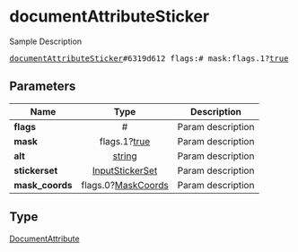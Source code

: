 # documentAttributeSticker

Sample Description

<pre>
<a href="../constructor/documentAttributeSticker.md">documentAttributeSticker</a>#6319d612 flags:# mask:flags.1?<a href="../type/true.md">true</a> alt:<a href="../type/string.md">string</a> stickerset:<a href="../type/InputStickerSet.md">InputStickerSet</a> mask_coords:flags.0?<a href="../type/MaskCoords.md">MaskCoords</a> = <a href="../type/DocumentAttribute.md">DocumentAttribute</a>;
</pre>
## Parameters

| Name | Type | Description |
|------|:----:|-------------|
| **flags** | # | Param description |
| **mask** | flags.1?<a href="../type/true.md">true</a> | Param description |
| **alt** | <a href="../type/string.md">string</a> | Param description |
| **stickerset** | <a href="../type/InputStickerSet.md">InputStickerSet</a> | Param description |
| **mask_coords** | flags.0?<a href="../type/MaskCoords.md">MaskCoords</a> | Param description |

## Type

<a href="../type/DocumentAttribute.md">DocumentAttribute</a>
